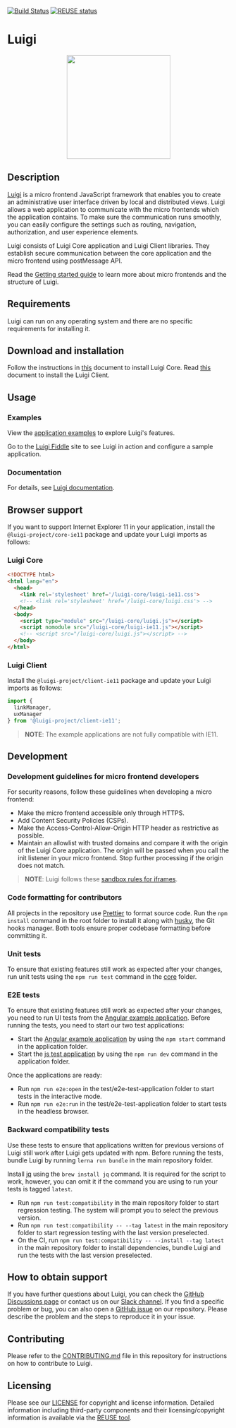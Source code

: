 [![Build Status](https://travis-ci.org/SAP/luigi.svg?branch=master)](https://travis-ci.org/SAP/luigi)
[![REUSE status](https://api.reuse.software/badge/github.com/SAP/luigi)](https://api.reuse.software/info/github.com/SAP/luigi)
# Luigi
<p align="center">
 <img src="https://raw.githubusercontent.com/sap/luigi/master/logo.png" width="235">
</p>

## Description

[Luigi](https://luigi-project.io) is a micro frontend JavaScript framework that enables you to create an administrative user interface driven by local and distributed views. Luigi allows a web application to communicate with the micro frontends which the application contains. To make sure the communication runs smoothly, you can easily configure the settings such as routing, navigation, authorization, and user experience elements.

Luigi consists of Luigi Core application and Luigi Client libraries. They establish secure communication between the core application and the micro frontend using postMessage API.

Read the [Getting started guide](https://docs.luigi-project.io/docs/getting-started) to learn more about micro frontends and the structure of Luigi.

## Requirements

Luigi can run on any operating system and there are no specific requirements for installing it.

## Download and installation

Follow the instructions in [this](https://docs.luigi-project.io/docs/application-setup) document to install Luigi Core. Read [this](https://docs.luigi-project.io/docs/luigi-client-setup) document to install the Luigi Client.


## Usage

### Examples

View the [application examples](core/examples) to explore Luigi's features.

Go to the [Luigi Fiddle](https://fiddle.luigi-project.io) site to see Luigi in action and configure a sample application.

### Documentation

For details, see [Luigi documentation](https://docs.luigi-project.io).

## Browser support

If you want to support Internet Explorer 11 in your application, install the `@luigi-project/core-ie11` package and update your Luigi imports as follows:
### Luigi Core
```html
<!DOCTYPE html>
<html lang="en">
  <head>
    <link rel='stylesheet' href='/luigi-core/luigi-ie11.css'>
    <!-- <link rel='stylesheet' href='/luigi-core/luigi.css'> -->
  </head>
  <body>
    <script type="module" src="/luigi-core/luigi.js"></script>
    <script nomodule src="/luigi-core/luigi-ie11.js"></script>
    <!-- <script src="/luigi-core/luigi.js"></script> -->
  </body>
</html>
```

### Luigi Client
Install the `@luigi-project/client-ie11` package and update your Luigi imports as follows:
```javascript
import {
  linkManager,
  uxManager
} from '@luigi-project/client-ie11';
```

> **NOTE**: The example applications are not fully compatible with IE11.

## Development

### Development guidelines for micro frontend developers

For security reasons, follow these guidelines when developing a micro frontend:

- Make the micro frontend accessible only through HTTPS.
- Add Content Security Policies (CSPs).
- Make the Access-Control-Allow-Origin HTTP header as restrictive as possible.
- Maintain an allowlist with trusted domains and compare it with the origin of the Luigi Core application. The origin will be passed when you call the init listener in your micro frontend. Stop further processing if the origin does not match.


> **NOTE**: Luigi follows these [sandbox rules for iframes](https://github.com/SAP/luigi/blob/af1deebb392dcec6490f72576e32eb5853a894bc/core/src/utilities/helpers/iframe-helpers.js#L140).


### Code formatting for contributors

All projects in the repository use [Prettier](https://prettier.io) to format source code. Run the `npm install` command in the root folder to install it along with [husky](https://github.com/typicode/husky), the Git hooks manager. Both tools ensure proper codebase formatting before committing it.

### Unit tests

To ensure that existing features still work as expected after your changes, run unit tests using the `npm run test` command in the [core](/core) folder.

### E2E tests

To ensure that existing features still work as expected after your changes, you need to run UI tests from the [Angular example application](https://github.com/SAP/luigi/tree/master/test/e2e-test-application). Before running the tests, you need to start our two test applications: 

- Start the [Angular example application](https://github.com/SAP/luigi/tree/master/test/e2e-test-application) by using the `npm start` command in the application folder.
- Start the [js test application](https://github.com/SAP/luigi/tree/master/test/e2e-js-test-application) by using the `npm run dev` command in the application folder.

Once the applications are ready:

- Run `npm run e2e:open` in the test/e2e-test-application folder to start tests in the interactive mode.
- Run `npm run e2e:run` in the test/e2e-test-application folder to start tests in the headless browser.

### Backward compatibility tests

Use these tests to ensure that applications written for previous versions of Luigi still work after Luigi gets updated with npm. Before running the tests, bundle Luigi by running `lerna run bundle` in the main repository folder.

Install [jq](https://stedolan.github.io/jq/) using the `brew install jq` command. It is required for the script to work, however, you can omit it if the command you are using to run your tests is tagged `latest`.

- Run `npm run test:compatibility` in the main repository folder to start regression testing. The system will prompt you to select the previous version.
- Run `npm run test:compatibility -- --tag latest` in the main repository folder to start regression testing with the last version preselected.
- On the CI, run `npm run test:compatibility -- --install --tag latest` in the main repository folder to install dependencies, bundle Luigi and run the tests with the last version preselected.

## How to obtain support

If you have further questions about Luigi, you can check the [GitHub Discussions page](https://github.com/SAP/luigi/discussions) or contact us on our [Slack channel](https://slack.luigi-project.io/). If you find a specific problem or bug, you can also open a [GitHub issue](https://github.com/SAP/luigi/issues/new/choose) on our repository. Please describe the problem and the steps to reproduce it in your issue.

## Contributing

Please refer to the [CONTRIBUTING.md](CONTRIBUTING.md) file in this repository for instructions on how to contribute to Luigi.

## Licensing

Please see our [LICENSE](LICENSE) for copyright and license information. Detailed information including third-party components and their licensing/copyright information is available via the [REUSE tool](https://api.reuse.software/info/github.com/SAP/Luigi).
